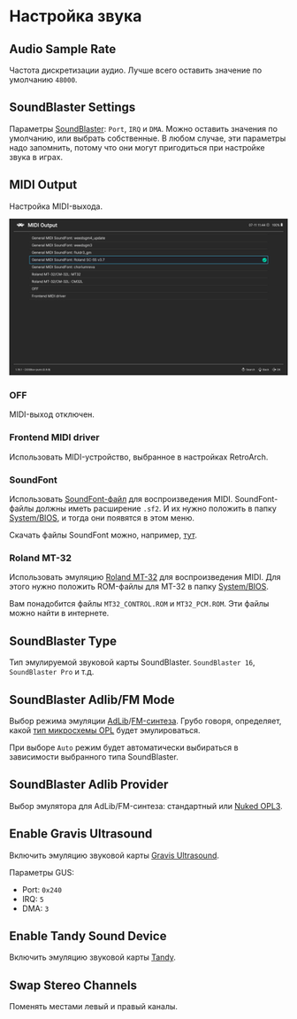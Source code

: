 # Настройка звука

## Audio Sample Rate

Частота дискретизации аудио. Лучше всего оставить значение по умолчанию `48000`.

## SoundBlaster Settings

Параметры [SoundBlaster](https://ru.wikipedia.org/wiki/Sound_Blaster): `Port`, `IRQ` и `DMA`. Можно оставить значения по
умолчанию, или выбрать собственные. В любом случае, эти параметры надо запомнить, потому что они могут пригодиться при
настройке звука в играх.

## MIDI Output

Настройка MIDI-выхода.

![Меню MIDI Output](../../assets/dosbox-pure/midi.png)

### OFF

MIDI-выход отключен.

### Frontend MIDI driver

Использовать MIDI-устройство, выбранное в настройках RetroArch.

### SoundFont

Использовать [SoundFont-файл](https://en.wikipedia.org/wiki/SoundFont) для воспроизведения MIDI. SoundFont-файлы должны
иметь расширение `.sf2`. И их нужно положить в папку [System/BIOS](../../retroarch/folders.md#systembios), и тогда они
появятся в этом меню.

Скачать файлы SoundFont можно, например, [тут](https://www.philscomputerlab.com/general-midi-and-soundfonts.html).

### Roland MT-32

Использовать эмуляцию [Roland MT-32](https://en.wikipedia.org/wiki/Roland_MT-32) для воспроизведения MIDI. Для этого
нужно положить ROM-файлы для MT-32 в папку [System/BIOS](../../retroarch/folders.md#systembios).

Вам понадобится файлы `MT32_CONTROL.ROM` и `MT32_PCM.ROM`. Эти файлы можно найти в интернете.

## SoundBlaster Type

Тип эмулируемой звуковой карты SoundBlaster. `SoundBlaster 16`, `SoundBlaster Pro` и т.д.

## SoundBlaster Adlib/FM Mode

Выбор режима
эмуляции [AdLib](https://ru.wikipedia.org/wiki/AdLib#AdLib_Gold)/[FM-синтеза](https://ru.wikipedia.org/wiki/FM-%D1%81%D0%B8%D0%BD%D1%82%D0%B5%D0%B7).
Грубо говоря, определяет,
какой [тип микросхемы OPL](https://ru.wikipedia.org/wiki/%D0%9C%D0%B8%D0%BA%D1%80%D0%BE%D1%81%D1%85%D0%B5%D0%BC%D1%8B_%D0%B3%D0%B5%D0%BD%D0%B5%D1%80%D0%B0%D1%82%D0%BE%D1%80%D0%BE%D0%B2_%D0%B7%D0%B2%D1%83%D0%BA%D0%BE%D0%B2%D0%BE%D0%B9_%D1%87%D0%B0%D1%81%D1%82%D0%BE%D1%82%D1%8B#%D0%9C%D0%B8%D0%BA%D1%80%D0%BE%D1%81%D1%85%D0%B5%D0%BC%D1%8B_%D0%B7%D0%B2%D1%83%D0%BA%D0%BE%D0%B3%D0%B5%D0%BD%D0%B5%D1%80%D0%B0%D1%82%D0%BE%D1%80%D0%BE%D0%B2_%D0%BD%D0%B0_%D0%BE%D1%81%D0%BD%D0%BE%D0%B2%D0%B5_%D1%84%D0%B0%D0%B7%D0%BE%D0%B2%D0%BE%D0%B9_%D0%BC%D0%BE%D0%B4%D1%83%D0%BB%D1%8F%D1%86%D0%B8%D0%B8)
будет эмулироваться.

При выборе `Auto` режим будет автоматически выбираться в зависимости выбранного типа SoundBlaster.

## SoundBlaster Adlib Provider

Выбор эмулятора для AdLib/FM-синтеза: стандартный или [Nuked OPL3](https://github.com/nukeykt/Nuked-OPL3).

## Enable Gravis Ultrasound

Включить эмуляцию звуковой карты [Gravis Ultrasound](https://ru.wikipedia.org/wiki/Gravis_Ultrasound).

Параметры GUS:

- Port: `0x240`
- IRQ: `5`
- DMA: `3`

## Enable Tandy Sound Device

Включить эмуляцию звуковой карты [Tandy](https://en.wikipedia.org/wiki/Tandy_1000).

## Swap Stereo Channels

Поменять местами левый и правый каналы.